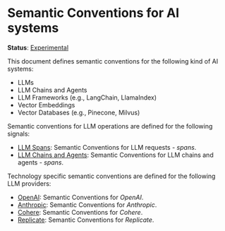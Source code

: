 <!--- Hugo front matter used to generate the website version of this page:
linkTitle: AI
path_base_for_github_subdir:
  from: content/en/docs/specs/semconv/ai/_index.md
  to: database/README.md
--->

# Semantic Conventions for AI systems

**Status**: [Experimental][DocumentStatus]

This document defines semantic conventions for the following kind of AI systems:

* LLMs
* LLM Chains and Agents
* LLM Frameworks (e.g., LangChain, LlamaIndex)
* Vector Embeddings
* Vector Databases (e.g., Pinecone, Milvus)

Semantic conventions for LLM operations are defined for the following signals:

* [LLM Spans](llm-spans.md): Semantic Conventions for LLM requests - *spans*.
* [LLM Chains and Agents](llm-chains-agents.md): Semantic Conventions for LLM chains and agents - *spans*.

Technology specific semantic conventions are defined for the following LLM providers:

* [OpenAI](openai.md): Semantic Conventions for *OpenAI*.
* [Anthropic](anthropic.md): Semantic Conventions for *Anthropic*.
* [Cohere](cohere.md): Semantic Conventions for *Cohere*.
* [Replicate](replicate.md): Semantic Conventions for *Replicate*.

[DocumentStatus]: https://github.com/open-telemetry/opentelemetry-specification/tree/v1.22.0/specification/document-status.md
